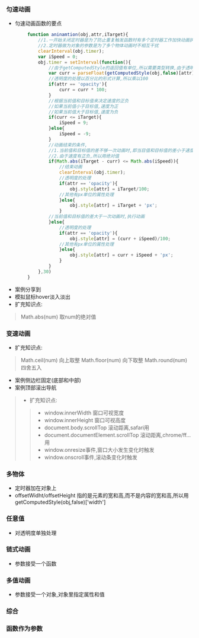 ### 匀速动画
* 匀速动画函数的要点
```javascript
        function aninamtion(obj,attr,iTarget){
            //1.一开始关闭定时器是为了防止重复触发函数时有多个定时器工作加快动画执行
            //2.定时器做为对象的参数是为了多个物体动画时不相互干扰
            clearInterval(obj.timer);
            var iSpeed = 0;
            obj.timer = setInterval(function(){
                //由于getComputedStyle的返回值有单位,所以需要类型转换,由于透明度可能有小数,所以用parseFloat
                var curr = parseFloat(getComputedStyle(obj,false)[attr]);
                //透明度的处理以百分比的形式计算,所以乘以100
                if(attr == 'opacity'){
                    curr = curr * 100;
                }
                //根据当前值和目标值来决定速度的正负
                //如果当前值小于目标值,速度为正
                //如果当前值大于目标值,速度为负
                if(curr <= iTarget){
                    iSpeed = 9;
                }else{
                    iSpeed = -9;
                }
                //动画结束的条件,
                //1.当前值和目标值的差不够一次动画时,即当目值和目标值的差小于速度时,动画结束并且物体直接到达目标
                //2.由于速度有正负,所以用绝对值
                if(Math.abs(iTarget - curr) <= Math.abs(iSpeed)){
                    //结束动画
                    clearInterval(obj.timer);
                    //透明度的处理
                    if(attr == 'opacity'){
                        obj.style[attr] = iTarget/100;
                    //其他有px单位的属性处理
                    }else{
                        obj.style[attr] = iTarget + 'px';
                    }
                //当前值和目标值的差大于一次动画时,执行动画
                }else{
                    //透明度的处理
                    if(attr == 'opacity'){
                        obj.style[attr] = (curr + iSpeed)/100;
                    //其他有px单位的属性处理  
                    }else{
                        obj.style[attr] = curr + iSpeed + 'px';
                    }
                }
            },30)           
        }
```

* 案例分享到
* 模拟鼠标hover淡入淡出
* 扩充知识点:

> Math.abs(num) 取num的绝对值

### 变速动画

* 扩充知识点:

> Math.ceil(num) 向上取整
> Math.floor(num) 向下取整
> Math.round(num) 四舍五入

* 案例侧边栏固定(底部和中部)
* 案例顶部滚出导航

> * 扩充知识点:
>> * window.innerWidth 窗口可视宽度
>> * window.innerHeight 窗口可视高度
>> * document.body.scrollTop 滚动距离,safari用
>> * document.documentElement.scrollTop 滚动距离,chrome/ff...用
>> * window.onresize事件,窗口大小发生变化时触发
>> * window.onscroll事件,滚动条变化时触发
 
### 多物体

* 定时器加在对象上
* offsetWidht/offsetHeight 指的是元素的宽和高,而不是内容的宽和高,所以用
getComputedStyle(obj,false)['width']

### 任意值

* 对透明度单独处理

### 链式动画

* 参数接受一个函数

### 多值动画

* 参数接受一个对象,对象里指定属性和值

### 综合

### 函数作为参数
 
